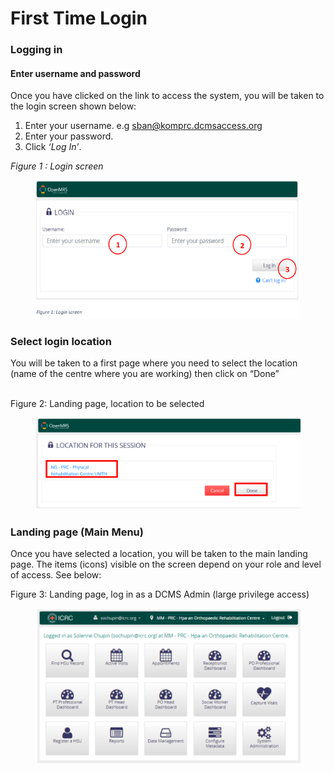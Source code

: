 # First Time Login

### Logging in

#### Enter username and password

Once you have clicked on the link to access the system, you will be taken to the login screen shown below:

1. Enter your username. e.g sban@komprc.dcmsaccess.org
2. Enter your password.
3. Click _‘Log In’_.

_Figure 1 : Login screen_

<figure><img src="../.gitbook/assets/image (7) (1).png" alt=""><figcaption></figcaption></figure>

### Select login location

You will be taken to a first page where you need to select the location (name of the centre where you are working) then click on “Done”

\
Figure 2: Landing page, location to be selected

<figure><img src="../.gitbook/assets/image (8) (1).png" alt=""><figcaption></figcaption></figure>

### Landing page (Main Menu)

Once you have selected a location, you will be taken to the main landing page. The items (icons) visible on the screen depend on your role and level of access. See below:

Figure 3: Landing page, log in as a DCMS Admin (large privilege access)

<figure><img src="../.gitbook/assets/image (9) (1).png" alt=""><figcaption></figcaption></figure>

